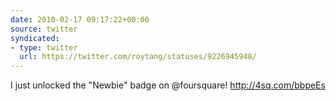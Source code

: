 ```yaml
---
date: 2010-02-17 09:17:22+00:00
source: twitter
syndicated:
- type: twitter
  url: https://twitter.com/roytang/statuses/9226945948/
---
```


I just unlocked the "Newbie" badge on @foursquare! http://4sq.com/bbpeEs